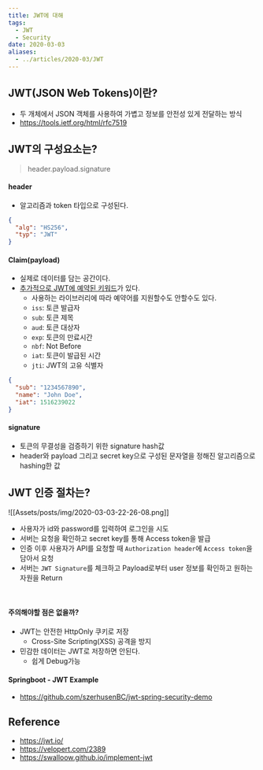 ```yaml
---
title: JWT에 대해
tags:
  - JWT
  - Security
date: 2020-03-03
aliases: 
  - ../articles/2020-03/JWT
---
```

## JWT(JSON Web Tokens)이란?
- 두 개체에서 JSON 객체를 사용하여 가볍고 정보를 안전성 있게 전달하는 방식
- <https://tools.ietf.org/html/rfc7519>

## JWT의 구성요소는?
> header.payload.signature

#### header
- 알고리즘과 token 타입으로 구성된다.
```json
{
  "alg": "HS256",
  "typ": "JWT"
}
```

#### Claim(payload)
- 실제로 데이터를 담는 공간이다.
- [추가적으로 JWT에 예약된 키워드](https://tools.ietf.org/html/rfc7519#section-4.1)가 있다.
    - 사용하는 라이브러리에 따라 예약어를 지원할수도 안할수도 있다.
    - `iss`: 토큰 발급자
    - `sub`: 토큰 제목
    - `aud`: 토큰 대상자
    - `exp`: 토큰의 만료시간
    - `nbf`: Not Before
    - `iat`: 토큰이 발급된 시간
    - `jti`: JWT의 고유 식별자

```json
{
  "sub": "1234567890",
  "name": "John Doe",
  "iat": 1516239022
}
```

#### signature
- 토큰의 무결성을 검증하기 위한 signature hash값
- header와 payload 그리고 secret key으로 구성된 문자열을 정해진 알고리즘으로 hashing한 값


## JWT 인증 절차는?

![[Assets/posts/img/2020-03-03-22-26-08.png]]

- 사용자가 id와 password를 입력하여 로그인을 시도
- 서버는 요청을 확인하고 secret key를 통해 Access token을 발급
- 인증 이후 사용자가 API를 요청할 때 `Authorization header`에 `Access token`을 담아서 요청
- 서버는 `JWT Signature`를 체크하고 Payload로부터 user 정보를 확인하고 원하는 자원을 Return

​ ​
#### 주의해야할 점은 없을까?
- JWT는 안전한 HttpOnly 쿠키로 저장
    - Cross-Site Scripting(XSS) 공격을 방지
- 민감한 데이터는 JWT로 저장하면 안된다.
    - 쉽게 Debug가능

#### Springboot - JWT Example
- <https://github.com/szerhusenBC/jwt-spring-security-demo>

## Reference
- <https://jwt.io/>
- <https://velopert.com/2389>
- <https://swalloow.github.io/implement-jwt>
